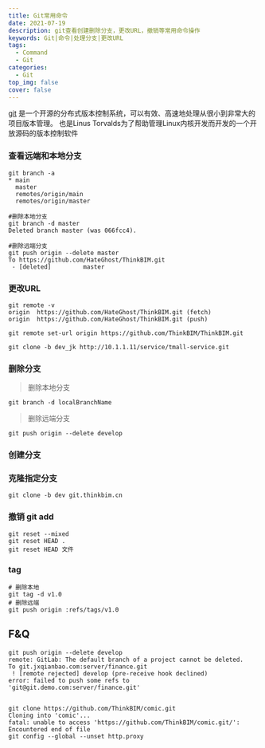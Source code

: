 ```yaml
---
title: Git常用命令
date: 2021-07-19
description: git查看创建删除分支，更改URL，撤销等常用命令操作
keywords: Git|命令|处理分支|更改URL
tags:
  - Command
  - Git
categories:
  - Git
top_img: false
cover: false
---
```


[git](https://git-scm.com/) 
是一个开源的分布式版本控制系统，可以有效、高速地处理从很小到非常大的项目版本管理。
也是Linus Torvalds为了帮助管理Linux内核开发而开发的一个开放源码的版本控制软件

### 查看远端和本地分支

```shell
git branch -a
* main
  master
  remotes/origin/main
  remotes/origin/master

#删除本地分支
git branch -d master
Deleted branch master (was 066fcc4).

#删除远端分支
git push origin --delete master
To https://github.com/HateGhost/ThinkBIM.git
 - [deleted]         master
```

### 更改URL

```shell
git remote -v
origin	https://github.com/HateGhost/ThinkBIM.git (fetch)
origin	https://github.com/HateGhost/ThinkBIM.git (push)
```

```shell
git remote set-url origin https://github.com/ThinkBIM/ThinkBIM.git
```



```shell
git clone -b dev_jk http://10.1.1.11/service/tmall-service.git

```

### 删除分支

> 删除本地分支

```shell
git branch -d localBranchName
```

> 删除远端分支

```shell
git push origin --delete develop
```

### 创建分支



### 克隆指定分支

```shell
git clone -b dev git.thinkbim.cn
```



### 撤销 git add

```shell
git reset --mixed
git reset HEAD .
git reset HEAD 文件
```

### tag

```shell
# 删除本地
git tag -d v1.0 
# 删除远端
git push origin :refs/tags/v1.0
```


## F&Q

```shell
git push origin --delete develop
remote: GitLab: The default branch of a project cannot be deleted.
To git.jxqianbao.com:server/finance.git
 ! [remote rejected] develop (pre-receive hook declined)
error: failed to push some refs to 'git@git.demo.com:server/finance.git'


git clone https://github.com/ThinkBIM/comic.git
Cloning into 'comic'...
fatal: unable to access 'https://github.com/ThinkBIM/comic.git/': Encountered end of file
git config --global --unset http.proxy


```










